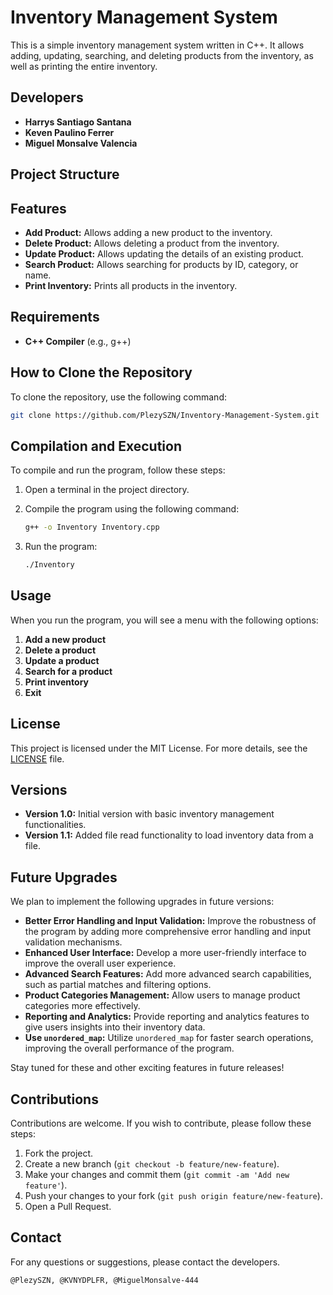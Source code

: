 # Inventory Management System

This is a simple inventory management system written in C++. It allows adding, updating, searching, and deleting products from the inventory, as well as printing the entire inventory.

## Developers

- **Harrys Santiago Santana**
- **Keven Paulino Ferrer**
- **Miguel Monsalve Valencia**

## Project Structure

## Features

- **Add Product:** Allows adding a new product to the inventory.
- **Delete Product:** Allows deleting a product from the inventory.
- **Update Product:** Allows updating the details of an existing product.
- **Search Product:** Allows searching for products by ID, category, or name.
- **Print Inventory:** Prints all products in the inventory.

## Requirements

- **C++ Compiler** (e.g., g++)

## How to Clone the Repository

To clone the repository, use the following command:

```sh
git clone https://github.com/PlezySZN/Inventory-Management-System.git
```

## Compilation and Execution

To compile and run the program, follow these steps:

1. Open a terminal in the project directory.
2. Compile the program using the following command:

    ```sh
    g++ -o Inventory Inventory.cpp
    ```

3. Run the program:

    ```sh
    ./Inventory
    ```

## Usage

When you run the program, you will see a menu with the following options:

1. **Add a new product**
2. **Delete a product**
3. **Update a product**
4. **Search for a product**
5. **Print inventory**
6. **Exit**

## License

This project is licensed under the MIT License. For more details, see the [LICENSE](LICENSE) file.

## Versions

- **Version 1.0:** Initial version with basic inventory management functionalities.
- **Version 1.1:** Added file read functionality to load inventory data from a file.

## Future Upgrades

We plan to implement the following upgrades in future versions:

- **Better Error Handling and Input Validation:** Improve the robustness of the program by adding more comprehensive error handling and input validation mechanisms.
- **Enhanced User Interface:** Develop a more user-friendly interface to improve the overall user experience.
- **Advanced Search Features:** Add more advanced search capabilities, such as partial matches and filtering options.
- **Product Categories Management:** Allow users to manage product categories more effectively.
- **Reporting and Analytics:** Provide reporting and analytics features to give users insights into their inventory data.
- **Use `unordered_map`:** Utilize `unordered_map` for faster search operations, improving the overall performance of the program.

Stay tuned for these and other exciting features in future releases!

## Contributions

Contributions are welcome. If you wish to contribute, please follow these steps:

1. Fork the project.
2. Create a new branch (`git checkout -b feature/new-feature`).
3. Make your changes and commit them (`git commit -am 'Add new feature'`).
4. Push your changes to your fork (`git push origin feature/new-feature`).
5. Open a Pull Request.

## Contact

For any questions or suggestions, please contact the developers.
```
@PlezySZN, @KVNYDPLFR, @MiguelMonsalve-444
```